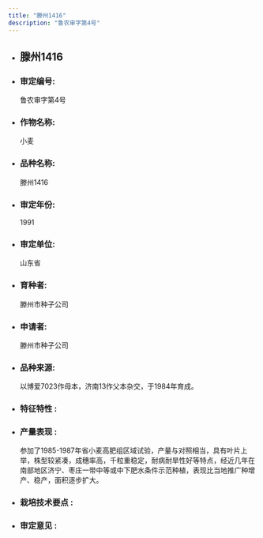 ```yaml
---
title: "滕州1416"
description: "鲁农审字第4号"
---
```

* ## 滕州1416
* ###  审定编号:  
   鲁农审字第4号

*  ### 作物名称:  
   小麦

*   ###  品种名称: 
    滕州1416

*   ### 审定年份: 
    1991

*   ### 审定单位:  
    山东省

*   ### 育种者:  
    滕州市种子公司

*   ### 申请者:  
    滕州市种子公司

*   ### 品种来源:  
    以博爱7023作母本，济南13作父本杂交，于1984年育成。

*   ### 特征特性 : 
    

*   ### 产量表现 : 
    参加了1985-1987年省小麦高肥组区域试验，产量与对照相当，具有叶片上举，株型较紧凑，成穗率高，千粒重稳定，耐病耐旱性好等特点，经近几年在南部地区济宁、枣庄一带中等或中下肥水条件示范种植，表现比当地推广种增产、稳产，面积逐步扩大。

*   ### 栽培技术要点 : 
    

*   ### 审定意见 : 
    
